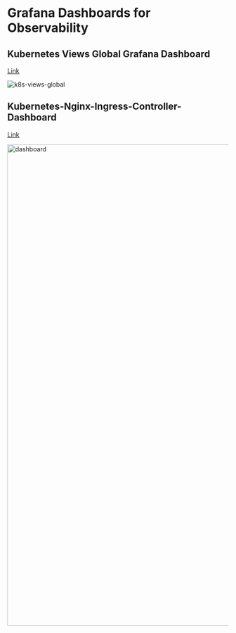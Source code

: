 # Grafana Dashboards for Observability


## Kubernetes Views Global Grafana Dashboard

[Link](https://github.com/dotdc/grafana-dashboards-kubernetes/blob/master/dashboards/k8s-views-global.json)


![k8s-views-global](https://github.com/Saurabhkr952/Observability/assets/32189783/ba8f2dcc-c66c-4ff6-8279-21c64dd0209f)



## Kubernetes-Nginx-Ingress-Controller-Dashboard

[Link](https://grafana.com/grafana/dashboards/14314-kubernetes-nginx-ingress-controller-nextgen-devops-nirvana/)

<img width="1094" alt="dashboard" src="https://github.com/Saurabhkr952/Observability/assets/32189783/c5710b0e-ce60-48a2-a259-43f3020543a6">
